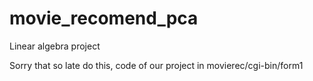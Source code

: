 # movie_recomend_pca
Linear algebra project

Sorry that so late do this, code of our project in movierec/cgi-bin/form1

